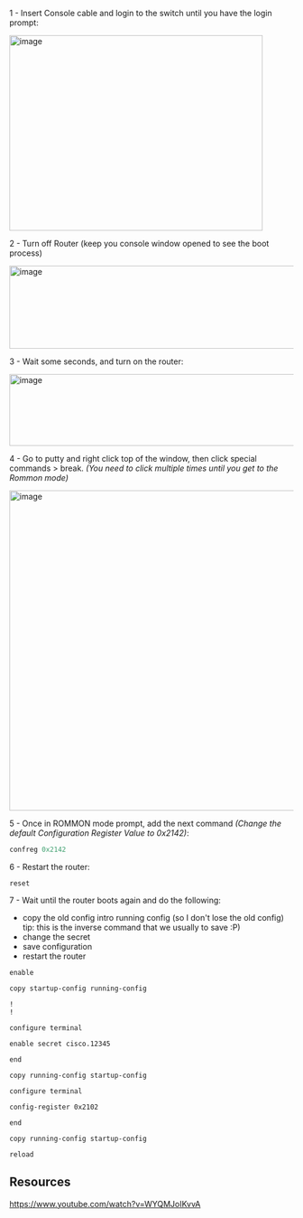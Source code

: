 


1 - Insert Console cable and login to the switch until you have the login prompt:

<img width="449" height="346" alt="image" src="https://github.com/user-attachments/assets/0f5832e0-ff98-41c1-8e8a-f6e32d696195" />

2 - Turn off Router (keep you console window opened to see the boot process)

<img width="919" height="147" alt="image" src="https://github.com/user-attachments/assets/6773338e-163b-41fb-81fe-7828fdab118b" />

3 - Wait some seconds, and turn on the router:

<img width="932" height="127" alt="image" src="https://github.com/user-attachments/assets/eea25930-fc34-4cc8-b99a-7587c945045d" />

4 - Go to putty and right click top of the window, then click special commands > break. _(You need to click multiple times until you get to the Rommon mode)_

<img width="839" height="567" alt="image" src="https://github.com/user-attachments/assets/3b8ed850-d8cf-450d-80a3-6b8ed6a7e8a9" />

5 - Once in ROMMON mode prompt, add the next command _(Change the default Configuration Register Value to 0x2142)_: 

````py
confreg 0x2142
````

6 - Restart the router:

````
reset
````

7 - Wait until the router boots again and do the following:
- copy the old config intro running config (so I don't lose the old config) tip: this is the inverse command that we usually to save :P)
- change the secret
- save configuration
- restart the router

````
enable

copy startup-config running-config

!
!

configure terminal

enable secret cisco.12345

end

copy running-config startup-config

configure terminal

config-register 0x2102

end

copy running-config startup-config

reload

````

## Resources

https://www.youtube.com/watch?v=WYQMJoIKvvA
